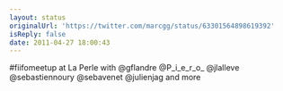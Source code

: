 ```yaml
---
layout: status
originalUrl: 'https://twitter.com/marcgg/status/63301564898619392'
isReply: false
date: 2011-04-27 18:00:43
---
```


#fiifomeetup at La Perle with @gflandre @P_i_e_r_o_ @jlalleve @sebastiennoury @sebavenet @julienjag and more
